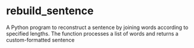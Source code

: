 # rebuild_sentence
A Python program to reconstruct a sentence by joining words according to specified lengths. The function processes a list of words and returns a custom-formatted sentence
